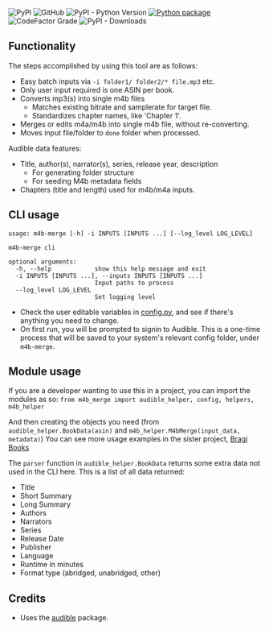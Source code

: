 ![PyPI](https://img.shields.io/pypi/v/m4b-merge)
![GitHub](https://img.shields.io/github/license/djdembeck/m4b-merge)
![PyPI - Python Version](https://img.shields.io/pypi/pyversions/m4b-merge?style=flat)
[![Python package](https://github.com/djdembeck/m4b-merge/actions/workflows/build.yml/badge.svg)](https://github.com/djdembeck/m4b-merge/actions/workflows/build.yml)
![CodeFactor Grade](https://img.shields.io/codefactor/grade/github/djdembeck/m4b-merge)
![PyPI - Downloads](https://img.shields.io/pypi/dm/m4b-merge)
## Functionality
The steps accomplished by using this tool are as follows:

- Easy batch inputs via `-i folder1/ folder2/* file.mp3` etc.
- Only user input required is one ASIN per book.
- Converts mp3(s) into single m4b files
  - Matches existing bitrate and samplerate for target file.
  - Standardizes chapter names, like 'Chapter 1'. 
- Merges or edits m4a/m4b into single m4b file, without re-converting.
- Moves input file/folder to `done` folder when processed.

Audible data features:
  - Title, author(s), narrator(s), series, release year, description
    - For generating folder structure 
    - For seeding M4b metadata fields
  - Chapters (title and length) used for m4b/m4a inputs.


## CLI usage

```
usage: m4b-merge [-h] -i INPUTS [INPUTS ...] [--log_level LOG_LEVEL]

m4b-merge cli

optional arguments:
  -h, --help            show this help message and exit
  -i INPUTS [INPUTS ...], --inputs INPUTS [INPUTS ...]
                        Input paths to process
  --log_level LOG_LEVEL
                        Set logging level
```
  - Check the user editable variables in [config.py](src/m4b_merge/config.py), and see if there's anything you need to change.
  - On first run, you will be prompted to signin to Audible. This is a one-time process that will be saved to your system's relevant config folder, under `m4b-merge`.

## Module usage
If you are a developer wanting to use this in a project, you can import the modules as so:
`from m4b_merge import audible_helper, config, helpers, m4b_helper`

And then creating the objects you need (from `audible_helper.BookData(asin)` and `m4b_helper.M4bMerge(input_data, metadata)`)
You can see more usage examples in the sister project, [Bragi Books](https://github.com/djdembeck/bragibooks/blob/main/importer/views.py)

The `parser` function in `audible_helper.BookData` returns some extra data not used in the CLI here. This is a list of all data returned:
- Title
- Short Summary
- Long Summary
- Authors
- Narrators
- Series
- Release Date
- Publisher
- Language
- Runtime in minutes
- Format type (abridged, unabridged, other)

## Credits
- Uses the [audible](https://github.com/mkb79/Audible) package.